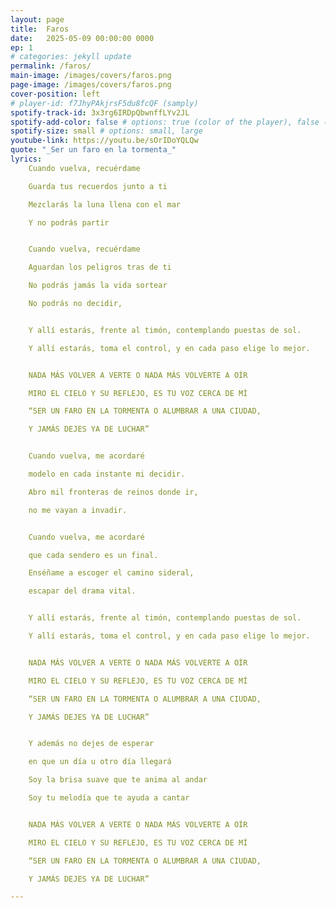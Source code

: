 ```yaml
---
layout: page
title:  Faros
date:   2025-05-09 00:00:00 0000
ep: 1
# categories: jekyll update
permalink: /faros/
main-image: /images/covers/faros.png
page-image: /images/covers/faros.png
cover-position: left
# player-id: f7JhyPAkjrsF5du8fcQF (samply)
spotify-track-id: 3x3rg6IRDpQbwnffLYv2JL
spotify-add-color: false # options: true (color of the player), false (greyish)
spotify-size: small # options: small, large
youtube-link: https://youtu.be/sOrIDoYQLQw
quote: "_Ser un faro en la tormenta_"
lyrics:
    Cuando vuelva, recuérdame

    Guarda tus recuerdos junto a ti

    Mezclarás la luna llena con el mar

    Y no podrás partir


    Cuando vuelva, recuérdame

    Aguardan los peligros tras de ti

    No podrás jamás la vida sortear

    No podrás no decidir,


    Y allí estarás, frente al timón, contemplando puestas de sol.

    Y allí estarás, toma el control, y en cada paso elige lo mejor.


    NADA MÁS VOLVER A VERTE O NADA MÁS VOLVERTE A OÍR

    MIRO EL CIELO Y SU REFLEJO, ES TU VOZ CERCA DE MÍ

    “SER UN FARO EN LA TORMENTA O ALUMBRAR A UNA CIUDAD,

    Y JAMÁS DEJES YA DE LUCHAR”


    Cuando vuelva, me acordaré

    modelo en cada instante mi decidir.

    Abro mil fronteras de reinos donde ir,

    no me vayan a invadir.


    Cuando vuelva, me acordaré

    que cada sendero es un final.

    Enséñame a escoger el camino sideral,

    escapar del drama vital.


    Y allí estarás, frente al timón, contemplando puestas de sol.

    Y allí estarás, toma el control, y en cada paso elige lo mejor.


    NADA MÁS VOLVER A VERTE O NADA MÁS VOLVERTE A OÍR

    MIRO EL CIELO Y SU REFLEJO, ES TU VOZ CERCA DE MÍ

    “SER UN FARO EN LA TORMENTA O ALUMBRAR A UNA CIUDAD,

    Y JAMÁS DEJES YA DE LUCHAR”


    Y además no dejes de esperar

    en que un día u otro día llegará

    Soy la brisa suave que te anima al andar

    Soy tu melodía que te ayuda a cantar


    NADA MÁS VOLVER A VERTE O NADA MÁS VOLVERTE A OÍR

    MIRO EL CIELO Y SU REFLEJO, ES TU VOZ CERCA DE MÍ

    “SER UN FARO EN LA TORMENTA O ALUMBRAR A UNA CIUDAD,

    Y JAMÁS DEJES YA DE LUCHAR”

---
```


